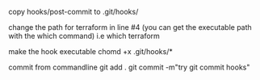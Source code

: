 copy hooks/post-commit to .git/hooks/

change the path for terraform in line #4
(you can get the executable path with the which command)
i.e which terraform

make the hook executable
chomd +x .git/hooks/*

commit from commandline
 git add .
 git commit -m"try git commit hooks"